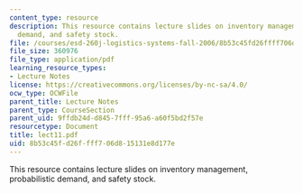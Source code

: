 ```yaml
---
content_type: resource
description: This resource contains lecture slides on inventory management, probabilistic
  demand, and safety stock.
file: /courses/esd-260j-logistics-systems-fall-2006/8b53c45fd26ffff706d815131e8d177e_lect11.pdf
file_size: 360976
file_type: application/pdf
learning_resource_types:
- Lecture Notes
license: https://creativecommons.org/licenses/by-nc-sa/4.0/
ocw_type: OCWFile
parent_title: Lecture Notes
parent_type: CourseSection
parent_uid: 9ffdb24d-d845-7fff-95a6-a60f5bd2f57e
resourcetype: Document
title: lect11.pdf
uid: 8b53c45f-d26f-fff7-06d8-15131e8d177e
---
```

This resource contains lecture slides on inventory management, probabilistic demand, and safety stock.